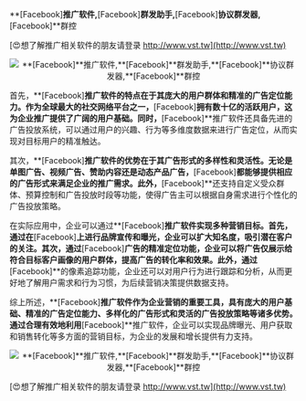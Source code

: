 **[Facebook]**推广软件,**[Facebook]**群发助手,**[Facebook]**协议群发器,**[Facebook]**群控

[😍想了解推广相关软件的朋友请登录 http://www.vst.tw](http://www.vst.tw)

 <center><img src="https://vst.tw/MP4/tuiguang/png/1.png" alt="**[Facebook]**推广软件,**[Facebook]**群发助手,**[Facebook]**协议群发器,**[Facebook]**群控"></center>

首先，**[Facebook]**推广软件的特点在于其庞大的用户群体和精准的广告定位能力。作为全球最大的社交网络平台之一，**[Facebook]**拥有数十亿的活跃用户，这为企业推广提供了广阔的用户基础。同时，**[Facebook]**推广软件还具备先进的广告投放系统，可以通过用户的兴趣、行为等多维度数据来进行广告定位，从而实现对目标用户的精准触达。

其次，**[Facebook]**推广软件的优势在于其广告形式的多样性和灵活性。无论是单图广告、视频广告、赞助内容还是动态产品广告，**[Facebook]**都能够提供相应的广告形式来满足企业的推广需求。此外，**[Facebook]**还支持自定义受众群体、预算控制和广告投放时段等功能，使得广告主可以根据自身需求进行个性化的广告投放策略。

在实际应用中，企业可以通过**[Facebook]**推广软件实现多种营销目标。首先，通过在**[Facebook]**上进行品牌宣传和曝光，企业可以扩大知名度，吸引潜在客户的关注。其次，通过**[Facebook]**广告的精准定位功能，企业可以将广告仅展示给符合目标客户画像的用户群体，提高广告的转化率和效果。此外，通过**[Facebook]**的像素追踪功能，企业还可以对用户行为进行跟踪和分析，从而更好地了解用户需求和行为习惯，为后续营销决策提供数据支持。

综上所述，**[Facebook]**推广软件作为企业营销的重要工具，具有庞大的用户基础、精准的广告定位能力、多样化的广告形式和灵活的广告投放策略等诸多优势。通过合理有效地利用**[Facebook]**推广软件，企业可以实现品牌曝光、用户获取和销售转化等多方面的营销目标，为企业的发展和增长提供有力支持。

 <center><img src="https://vst.tw/MP4/tuiguang/png/0.png" alt="**[Facebook]**推广软件,**[Facebook]**群发助手,**[Facebook]**协议群发器,**[Facebook]**群控"></center>

[😍想了解推广相关软件的朋友请登录 http://www.vst.tw](http://www.vst.tw)



